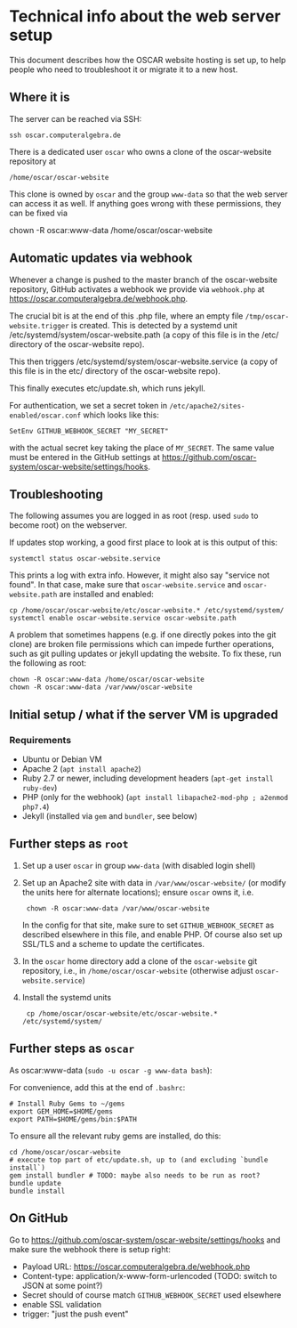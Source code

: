 # Technical info about the web server setup

This document describes how the OSCAR website hosting is set up, to help
people who need to troubleshoot it or migrate it to a new host.

## Where it is

The server can be reached via SSH:

    ssh oscar.computeralgebra.de

There is a dedicated user `oscar` who owns a clone of the oscar-website
repository at

    /home/oscar/oscar-website

This clone is owned by `oscar` and the group `www-data` so that the web
server can access it as well. If anything goes wrong with these permissions,
they can be fixed via

  chown -R oscar:www-data /home/oscar/oscar-website

## Automatic updates via webhook

Whenever a change is pushed to the master branch of the oscar-website
repository, GitHub activates a webhook we provide via `webhook.php` at
<https://oscar.computeralgebra.de/webhook.php>.

The crucial bit is at the end of this .php file, where an empty file
`/tmp/oscar-website.trigger` is created. This is detected by a systemd unit
/etc/systemd/system/oscar-website.path (a copy of this file is in the
/etc/ directory of the oscar-website repo).

This then triggers /etc/systemd/system/oscar-website.service
(a copy of this file is in the etc/ directory of the oscar-website repo).

This finally executes etc/update.sh, which runs jekyll.


For authentication, we set a secret token in `/etc/apache2/sites-enabled/oscar.conf`
which looks like this:

    SetEnv GITHUB_WEBHOOK_SECRET "MY_SECRET"

with the actual secret key taking the place of `MY_SECRET`. The same value
must be entered in the GitHub settings at
<https://github.com/oscar-system/oscar-website/settings/hooks>.


## Troubleshooting

The following assumes you are logged in as root (resp. used `sudo` to become root)
on the webserver.

If updates stop working, a good first place to look at is this output of this:

    systemctl status oscar-website.service

This prints a log with extra info. However, it might also say "service not
found". In that case, make sure that `oscar-website.service` and
`oscar-website.path` are installed and enabled:

    cp /home/oscar/oscar-website/etc/oscar-website.* /etc/systemd/system/
    systemctl enable oscar-website.service oscar-website.path

A problem that sometimes happens (e.g. if one directly pokes into the git
clone) are broken file permissions which can impede further operations, such
as git pulling updates or jekyll updating the website. To fix these, run the
following as root:

    chown -R oscar:www-data /home/oscar/oscar-website
    chown -R oscar:www-data /var/www/oscar-website


## Initial setup / what if the server VM is upgraded

### Requirements

- Ubuntu or Debian VM
- Apache 2 (`apt install apache2`)
- Ruby 2.7 or newer, including development headers (`apt-get install ruby-dev`)
- PHP (only for the webhook) (`apt install libapache2-mod-php ; a2enmod php7.4`)
- Jekyll (installed via `gem` and `bundler`, see below)


## Further steps as `root`


1. Set up a user `oscar` in group `www-data` (with disabled login shell)

2. Set up an Apache2 site with data in `/var/www/oscar-website/` (or modify the units
   here for alternate locations); ensure `oscar` owns it, i.e.

        chown -R oscar:www-data /var/www/oscar-website

   In the config for that site, make sure to set `GITHUB_WEBHOOK_SECRET` as described
   elsewhere in this file, and enable PHP.
   Of course also set up SSL/TLS and a scheme to update the certificates.

3. In the `oscar` home directory add a clone of the `oscar-website` git repository, i.e.,
   in `/home/oscar/oscar-website` (otherwise adjust `oscar-website.service`)

4. Install the systemd units

        cp /home/oscar/oscar-website/etc/oscar-website.* /etc/systemd/system/


## Further steps as `oscar`

As oscar:www-data  (`sudo -u oscar -g www-data bash`):

For convenience, add this at the end of `.bashrc`:
```
# Install Ruby Gems to ~/gems
export GEM_HOME=$HOME/gems
export PATH=$HOME/gems/bin:$PATH
```

To ensure all the relevant ruby gems are installed, do this:
```
cd /home/oscar/oscar-website
# execute top part of etc/update.sh, up to (and excluding `bundle install`)
gem install bundler # TODO: maybe also needs to be run as root?
bundle update
bundle install
```


## On GitHub

Go to <https://github.com/oscar-system/oscar-website/settings/hooks> and
make sure the webhook there is setup right:

 - Payload URL: https://oscar.computeralgebra.de/webhook.php
 - Content-type: application/x-www-form-urlencoded (TODO: switch to JSON at some point?)
 - Secret should of course match `GITHUB_WEBHOOK_SECRET` used elsewhere
 - enable SSL validation
 - trigger: "just the push event"
